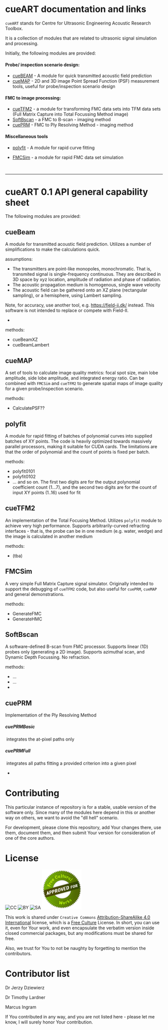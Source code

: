 # cueART documentation and links

`cueART` stands for Centre for Ultrasonic Engineering Acoustic Research Toolbox. 

It is a collection of modules that are related to ultrasonic signal simulation and processing. 

Initially, the following modules are provided:

#### Probe/ inspection scenario design:

* [cueBEAM](cueBEAM.md) -  A module for quick transmitted acoustic field prediction
* [cueMAP](cueMAP.md) - 2D and 3D image Point Spread Function (PSF) measurement tools, useful for probe/inspection scenario design

#### FMC to image processing:

- [cueTFM2](cueTFM2.md) - a module for transforming FMC data sets into TFM data sets (Full Matrix Capture into Total Focussing Method image)
- [SoftBscan](SoftBscan.md) - a FMC to B-scan - imaging method
- [cuePRM](cuePRM.md) - FMC to Ply Resolving Method - imaging method

#### Miscellaneous tools

* [polyfit](polyfit.md) - A module for rapid curve fitting

* [FMCSim](FMCSim.md) - a module for rapid FMC data set simulation 

  ​

----

# cueART 0.1 API general capability sheet

The following modules are provided:

## cueBeam

A module for transmitted acoustic field prediction. Utilizes a number of simplifications to make the calculations quick. 

assumptions: 

- The transmitters are point-like monopoles, monochromatic. That is, transmited signal is single-frequency continuous.  They are described in 3D space by xyz location, amplitude of radiation and phase of radiation. 
- The acoustic propagation medium is homogenous, single wave velocity
- The acoustic field can be gathered onto an XZ plane (rectangular sampling), or a hemisphere, using Lambert sampling.



Note, for accuracy, use another tool, e.g. https://field-ii.dk/ instead. This software is not intended to replace or compete with Field-II.



- ​

methods:

- cueBeamXZ
- cueBeamLambert

## cueMAP

A set of tools to calculate image quality metrics: focal spot size, main lobe amplitude, side lobe amplitude, and integrated energy ratio. Can be combined with `FMCSim` and `cueTFM2` to generate spatial maps of image quality for a given probe/inspection scenario.

methods:

- CalculatePSF??



## polyfit

A module for rapid fitting of batches of polynomial curves into supplied batches of XY points. The code is heavily optimized towards massively parallel processors, making it suitable for CUDA cards. The limitations are that the order of polynomial and the count of points is fixed per batch.

methods:

- polyfit0101
- polyfit0102
- ... and so on. The first two digits are for the output polynomial coefficient count (1...7), and the second two digits are for the count of input XY points (1..16) used for fit

## cueTFM2

An implementation of the Total Focusing Method. Utilizes `polyfit` module to achieve very high performance. Supports arbitrarily-curved refracting interfaces - that is, the probe can be in one medium (e.g. water, wedge) and the image is calculated in another medium

methods:

- (tba)

## FMCSim

A very simple Full Matrix Capture signal simulator. Originally intended to support the debugging of `cueTFM2` code, but also useful for `cuePRM`, `cueMAP` and general demonstrations.

methods:

- GenerateFMC
- GenerateHMC

## SoftBscan

A software-defined B-scan from FMC processor. Supports linear (1D) probes only (generating a 2D image). Supports azimuthal scan, and Dynamic Depth Focussing. No refraction.

methods:

* ...
* ...
* ​

## cuePRM

Implementation of the Ply Resolving Method 

##### cuePRMBasic

​	integrates the at-pixel paths only

##### cuePRMFull

​	integrates all paths fitting a provided criterion into a given pixel

* ​


# Contributing

This particular instance of repository is for a stable, usable version of the software only.  Since many of the modules here depend in this or another way on others, we want to avoid the "dll hell" scenario.

For development, please clone this repository, add Your changes there, use them, document them, and then submit Your version for consideration of one of the core authors.



# License



![CC](C:/git/2018%20cueART/resources/cc-icons-png/cc.png) ![BY](C:/git/2018%20cueART/resources/cc-icons-png/by.png) ![SA](C:/git/2018%20cueART/resources/cc-icons-png/sa.png) ![Free Culture](resources/cc-icons-png/seal.png)

This work is shared under `Creative Commons` [Attribution-ShareAlike 4.0 International](https://creativecommons.org/licenses/by-sa/4.0/)  license, which is a [Free Culture](https://creativecommons.org/share-your-work/public-domain/freeworks) License. In short, you can use it, even for Your work, and even encapsulate the verbatim version inside closed commercial packages, but any modifications must be shared for free. 

Also, we trust for You to not be naughty by forgetting to mention the contributors.



# Contributor list

Dr Jerzy Dziewierz

Dr Timothy Lardner

Marcus Ingram

If You contributed in any way, and you are not listed here - please let me know, I will surely honor Your contribution.



